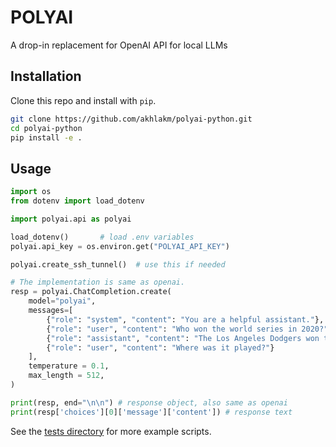 # POLYAI
A drop-in replacement for OpenAI API for local LLMs

## Installation
Clone this repo and install with `pip`.

```sh
git clone https://github.com/akhlakm/polyai-python.git
cd polyai-python
pip install -e .
```

## Usage
```python
import os
from dotenv import load_dotenv

import polyai.api as polyai

load_dotenv()       # load .env variables
polyai.api_key = os.environ.get("POLYAI_API_KEY")

polyai.create_ssh_tunnel()  # use this if needed

# The implementation is same as openai.
resp = polyai.ChatCompletion.create(
    model="polyai",
    messages=[
        {"role": "system", "content": "You are a helpful assistant."},
        {"role": "user", "content": "Who won the world series in 2020?"},
        {"role": "assistant", "content": "The Los Angeles Dodgers won the World Series in 2020."},
        {"role": "user", "content": "Where was it played?"}
    ],
    temperature = 0.1,
    max_length = 512,
)

print(resp, end="\n\n") # response object, also same as openai
print(resp['choices'][0]['message']['content']) # response text
```

See the [tests directory](/tests) for more example scripts.

